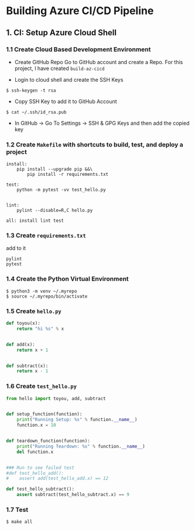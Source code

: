 # Building Azure CI/CD Pipeline

## 1. CI: Setup Azure Cloud Shell

### 1.1 Create Cloud Based Development Environment

- Create GitHub Repo
Go to GitHub account and create a Repo. For this project, I have created `build-az-cicd`

- Login to cloud shell and create the SSH Keys

```shell
$ ssh-keygen -t rsa
```

- Copy SSH Key to add it to GitHub Account
```shell
$ cat ~/.ssh/id_rsa.pub
```

- In GitHub -> Go To Settings -> SSH & GPG Keys and then add the copied key

### 1.2 Create `Makefile` with shortcuts to build, test, and deploy a project

```
install:
    pip install --upgrade pip &&\
        pip install -r requirements.txt

test:
    python -m pytest -vv test_hello.py


lint:
    pylint --disable=R,C hello.py

all: install lint test
```

### 1.3 Create `requirements.txt`

add to it
```
pylint
pytest
```

### 1.4 Create the Python Virtual Environment

```
$ python3 -m venv ~/.myrepo
$ source ~/.myrepo/bin/activate
```

### 1.5 Create `hello.py`
```python
def toyou(x):
    return "hi %s" % x


def add(x):
    return x + 1


def subtract(x):
    return x - 1
```

### 1.6 Create `test_hello.py`
```python
from hello import toyou, add, subtract


def setup_function(function):
    print("Running Setup: %s" % function.__name__)
    function.x = 10


def teardown_function(function):
    print("Running Teardown: %s" % function.__name__)
    del function.x


### Run to see failed test
#def test_hello_add():
#    assert add(test_hello_add.x) == 12

def test_hello_subtract():
    assert subtract(test_hello_subtract.x) == 9
```

### 1.7 Test

```
$ make all
```